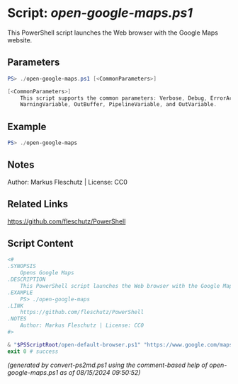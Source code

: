Script: *open-google-maps.ps1*
========================

This PowerShell script launches the Web browser with the Google Maps website.

Parameters
----------
```powershell
PS> ./open-google-maps.ps1 [<CommonParameters>]

[<CommonParameters>]
    This script supports the common parameters: Verbose, Debug, ErrorAction, ErrorVariable, WarningAction, 
    WarningVariable, OutBuffer, PipelineVariable, and OutVariable.
```

Example
-------
```powershell
PS> ./open-google-maps

```

Notes
-----
Author: Markus Fleschutz | License: CC0

Related Links
-------------
https://github.com/fleschutz/PowerShell

Script Content
--------------
```powershell
<#
.SYNOPSIS
	Opens Google Maps
.DESCRIPTION
	This PowerShell script launches the Web browser with the Google Maps website.
.EXAMPLE
	PS> ./open-google-maps
.LINK
	https://github.com/fleschutz/PowerShell
.NOTES
	Author: Markus Fleschutz | License: CC0
#>

& "$PSScriptRoot/open-default-browser.ps1" "https://www.google.com/maps"
exit 0 # success
```

*(generated by convert-ps2md.ps1 using the comment-based help of open-google-maps.ps1 as of 08/15/2024 09:50:52)*
